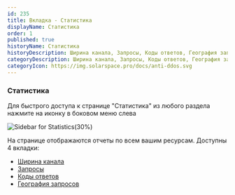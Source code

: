 ```yaml
---
id: 235
title: Вкладка - Статистика
displayName: Статистика
order: 1
published: true
historyName: Статистика
historyDescription: Ширина канала, Запросы, Коды ответов, География запросов
categoryDescription: Ширина канала, Запросы, Коды ответов, География запросов
categoryIcon: https://img.solarspace.pro/docs/anti-ddos.svg
---
```


### Статистика

Для быстрого доступа к странице "Статистика" из любого раздела нажмите на иконку в боковом меню слева

![Sidebar for Statistics(30%)](https://img.solarspace.pro/docs/statistic-sidebar.jpg "Боковое меню раздела 'Статистика'")

На странице отображаются отчеты по всем вашим ресурсам. Доступны 4 вкладки:
- [Ширина канала]([236])
- [Запросы]([237])
- [Коды ответов]([238])
- [География запросов]([239])